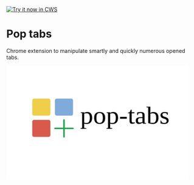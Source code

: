 <a target="_blank" href="https://chrome.google.com/webstore/detail/obdkadanihffijoldabdhhdhmdbkdejg">![Try it now in CWS](https://raw.github.com/GoogleChrome/chrome-app-samples/master/tryitnowbutton.png "Click here to install this sample from the Chrome Web Store")</a>


# Pop tabs

Chrome extension to manipulate smartly and quickly numerous opened tabs.

<img src="screenshots/index-1280x800.png" height=300>

